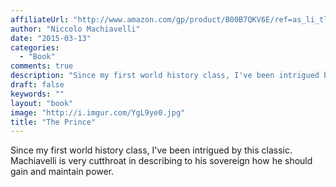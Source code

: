 ```yaml
---
affiliateUrl: "http://www.amazon.com/gp/product/B00B7QKV6E/ref=as_li_tl?ie=UTF8&camp=1789&creative=390957&creativeASIN=B00B7QKV6E&linkCode=as2&tag=jaktre-20&linkId=YCL7DSQWPGYZZT44"
author: "Niccolo Machiavelli"
date: "2015-03-13"
categories:
  - "Book"
comments: true
description: "Since my first world history class, I've been intrigued by this classic.  Machiavelli is very cutthroat in describing to his sovereign how he should g"
draft: false
keywords: ""
layout: "book"
image: "http://i.imgur.com/YgL9ye0.jpg"
title: "The Prince"
---
```


Since my first world history class, I've been intrigued by this classic.  Machiavelli is very cutthroat in describing to his sovereign how he should gain and maintain power.
